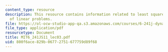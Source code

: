 ```yaml
---
content_type: resource
description: This resource contains information related to least square solutions
  of linear problems.
file: https://ol-ocw-studio-app-qa.s3.amazonaws.com/courses/6-241j-dynamic-systems-and-control-spring-2011/800f6ace829b06772751677759d89f68_MIT6_241JS11_lec03.pdf
file_type: application/pdf
resourcetype: Document
title: MIT6_241JS11_lec03.pdf
uid: 800f6ace-829b-0677-2751-677759d89f68
---
```

